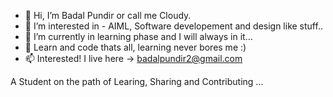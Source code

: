 - 👋 Hi, I’m Badal Pundir or call me Cloudy.
- 👀 I’m interested in - AIML, Software developement and design like stuff..
- 🌱 I’m currently in learning phase and I will always in it... 
- 💞️ Learn and code thats all, learning never bores me :) 
- 📫 Interested! I live here -> badalpundir2@gmail.com 

A Student on the path of Learing, Sharing and Contributing ...

<!---
badal-pundir/badal-pundir is a ✨ special ✨ repository because its `README.md` (this file) appears on your GitHub profile.
You can click the Preview link to take a look at your changes.
--->

